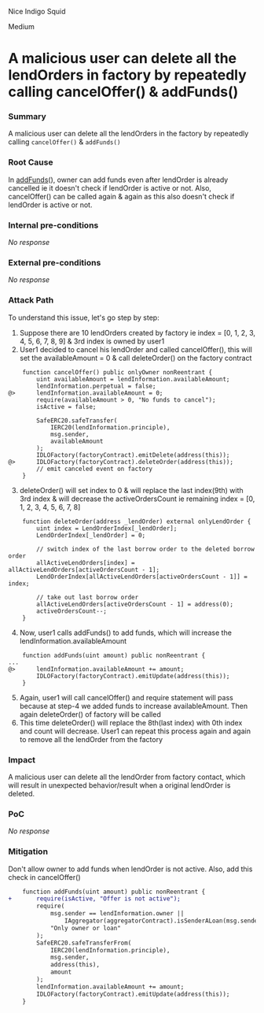 Nice Indigo Squid

Medium

# A malicious user can delete all the lendOrders in factory by repeatedly calling cancelOffer() & addFunds()

### Summary

A malicious user can delete all the lendOrders in the factory by repeatedly calling `cancelOffer()` & `addFunds()`

### Root Cause

In [addFunds](https://github.com/sherlock-audit/2024-11-debita-finance-v3/blob/main/Debita-V3-Contracts/contracts/DebitaLendOffer-Implementation.sol#L162)(), owner can add funds even after lendOrder is already cancelled ie it doesn't check if lendOrder is active or not. Also, cancelOffer() can be called again & again as this also doesn't check if lendOrder is active or not.


### Internal pre-conditions

_No response_

### External pre-conditions

_No response_

### Attack Path

To understand this issue, let's go step by step:

1. Suppose there are 10 lendOrders created by factory ie index = [0, 1, 2, 3, 4, 5, 6, 7, 8, 9] & 3rd index is owned by user1
2. User1 decided to cancel his lendOrder and called cancelOffer(), this will set the availableAmount = 0 & call deleteOrder() on the factory contract
```solidity
    function cancelOffer() public onlyOwner nonReentrant {
        uint availableAmount = lendInformation.availableAmount;
        lendInformation.perpetual = false;
@>      lendInformation.availableAmount = 0;
        require(availableAmount > 0, "No funds to cancel");
        isActive = false;

        SafeERC20.safeTransfer(
            IERC20(lendInformation.principle),
            msg.sender,
            availableAmount
        );
        IDLOFactory(factoryContract).emitDelete(address(this));
@>      IDLOFactory(factoryContract).deleteOrder(address(this));
        // emit canceled event on factory
    }
```
3. deleteOrder() will set index to 0 & will replace the last index(9th) with 3rd index & will decrease the activeOrdersCount ie remaining index = [0, 1, 2, 3, 4, 5, 6, 7, 8]
```solidity
    function deleteOrder(address _lendOrder) external onlyLendOrder {
        uint index = LendOrderIndex[_lendOrder];
        LendOrderIndex[_lendOrder] = 0;

        // switch index of the last borrow order to the deleted borrow order
        allActiveLendOrders[index] = allActiveLendOrders[activeOrdersCount - 1];
        LendOrderIndex[allActiveLendOrders[activeOrdersCount - 1]] = index;

        // take out last borrow order
        allActiveLendOrders[activeOrdersCount - 1] = address(0);
        activeOrdersCount--;
    }
``` 
4. Now, user1 calls addFunds() to add funds, which will increase the lendInformation.availableAmount
```solidity
    function addFunds(uint amount) public nonReentrant {
...
@>      lendInformation.availableAmount += amount;
        IDLOFactory(factoryContract).emitUpdate(address(this));
    }
```
5. Again, user1 will call cancelOffer() and require statement will pass because at step-4 we added funds to increase availableAmount. Then again deleteOrder() of factory will be called
6. This time deleteOrder() will replace the 8th(last index) with 0th index and count will decrease. User1 can repeat this process again and again to remove all the lendOrder from the factory

### Impact

A malicious user can delete all the lendOrder from factory contact, which will result in unexpected behavior/result when a original lendOrder is deleted.

### PoC

_No response_

### Mitigation

Don't allow owner to add funds when lendOrder is not active. Also, add this check in cancelOffer()
```diff
    function addFunds(uint amount) public nonReentrant {
+       require(isActive, "Offer is not active");
        require(
            msg.sender == lendInformation.owner ||
                IAggregator(aggregatorContract).isSenderALoan(msg.sender),
            "Only owner or loan"
        );
        SafeERC20.safeTransferFrom(
            IERC20(lendInformation.principle),
            msg.sender,
            address(this),
            amount
        );
        lendInformation.availableAmount += amount;
        IDLOFactory(factoryContract).emitUpdate(address(this));
    }
```